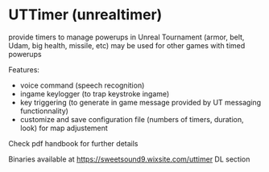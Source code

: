 # UTTimer (unrealtimer)
provide timers to manage powerups in Unreal Tournament (armor, belt, Udam, big health, missile, etc) 
may be used for other games with timed powerups

Features:
- voice command (speech recognition)
- ingame keylogger (to trap keystroke ingame) 
- key triggering (to generate in game message provided by UT messaging functionnality) 
- customize and save configuration file (numbers of timers, duration, look) for map adjustement

Check pdf handbook for further details

Binaries available at https://sweetsound9.wixsite.com/uttimer DL section

